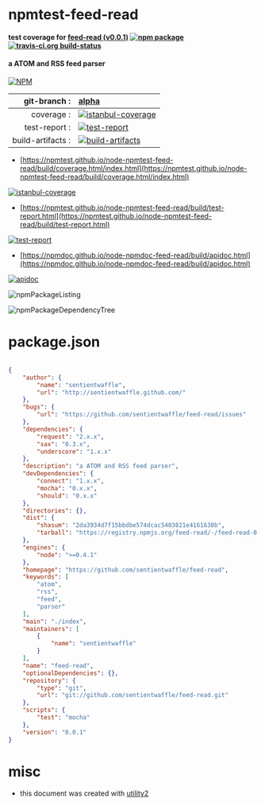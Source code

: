 # npmtest-feed-read

#### test coverage for  [feed-read (v0.0.1)](https://github.com/sentientwaffle/feed-read)  [![npm package](https://img.shields.io/npm/v/npmtest-feed-read.svg?style=flat-square)](https://www.npmjs.org/package/npmtest-feed-read) [![travis-ci.org build-status](https://api.travis-ci.org/npmtest/node-npmtest-feed-read.svg)](https://travis-ci.org/npmtest/node-npmtest-feed-read)

#### a ATOM and RSS feed parser

[![NPM](https://nodei.co/npm/feed-read.png?downloads=true&downloadRank=true&stars=true)](https://www.npmjs.com/package/feed-read)

| git-branch : | [alpha](https://github.com/npmtest/node-npmtest-feed-read/tree/alpha)|
|--:|:--|
| coverage : | [![istanbul-coverage](https://npmtest.github.io/node-npmtest-feed-read/build/coverage.badge.svg)](https://npmtest.github.io/node-npmtest-feed-read/build/coverage.html/index.html)|
| test-report : | [![test-report](https://npmtest.github.io/node-npmtest-feed-read/build/test-report.badge.svg)](https://npmtest.github.io/node-npmtest-feed-read/build/test-report.html)|
| build-artifacts : | [![build-artifacts](https://npmtest.github.io/node-npmtest-feed-read/glyphicons_144_folder_open.png)](https://github.com/npmtest/node-npmtest-feed-read/tree/gh-pages/build)|

- [https://npmtest.github.io/node-npmtest-feed-read/build/coverage.html/index.html](https://npmtest.github.io/node-npmtest-feed-read/build/coverage.html/index.html)

[![istanbul-coverage](https://npmtest.github.io/node-npmtest-feed-read/build/screenCapture.buildCi.browser.%252Ftmp%252Fbuild%252Fcoverage.lib.html.png)](https://npmtest.github.io/node-npmtest-feed-read/build/coverage.html/index.html)

- [https://npmtest.github.io/node-npmtest-feed-read/build/test-report.html](https://npmtest.github.io/node-npmtest-feed-read/build/test-report.html)

[![test-report](https://npmtest.github.io/node-npmtest-feed-read/build/screenCapture.buildCi.browser.%252Ftmp%252Fbuild%252Ftest-report.html.png)](https://npmtest.github.io/node-npmtest-feed-read/build/test-report.html)

- [https://npmdoc.github.io/node-npmdoc-feed-read/build/apidoc.html](https://npmdoc.github.io/node-npmdoc-feed-read/build/apidoc.html)

[![apidoc](https://npmdoc.github.io/node-npmdoc-feed-read/build/screenCapture.buildCi.browser.%252Ftmp%252Fbuild%252Fapidoc.html.png)](https://npmdoc.github.io/node-npmdoc-feed-read/build/apidoc.html)

![npmPackageListing](https://npmtest.github.io/node-npmtest-feed-read/build/screenCapture.npmPackageListing.svg)

![npmPackageDependencyTree](https://npmtest.github.io/node-npmtest-feed-read/build/screenCapture.npmPackageDependencyTree.svg)



# package.json

```json

{
    "author": {
        "name": "sentientwaffle",
        "url": "http://sentientwaffle.github.com/"
    },
    "bugs": {
        "url": "https://github.com/sentientwaffle/feed-read/issues"
    },
    "dependencies": {
        "request": "2.x.x",
        "sax": "0.3.x",
        "underscore": "1.x.x"
    },
    "description": "a ATOM and RSS feed parser",
    "devDependencies": {
        "connect": "1.x.x",
        "mocha": "0.x.x",
        "should": "0.x.x"
    },
    "directories": {},
    "dist": {
        "shasum": "2da3934d7f15bbdbe574dcac5403821e4161638b",
        "tarball": "https://registry.npmjs.org/feed-read/-/feed-read-0.0.1.tgz"
    },
    "engines": {
        "node": ">=0.4.1"
    },
    "homepage": "https://github.com/sentientwaffle/feed-read",
    "keywords": [
        "atom",
        "rss",
        "feed",
        "parser"
    ],
    "main": "./index",
    "maintainers": [
        {
            "name": "sentientwaffle"
        }
    ],
    "name": "feed-read",
    "optionalDependencies": {},
    "repository": {
        "type": "git",
        "url": "git://github.com/sentientwaffle/feed-read.git"
    },
    "scripts": {
        "test": "mocha"
    },
    "version": "0.0.1"
}
```



# misc
- this document was created with [utility2](https://github.com/kaizhu256/node-utility2)
